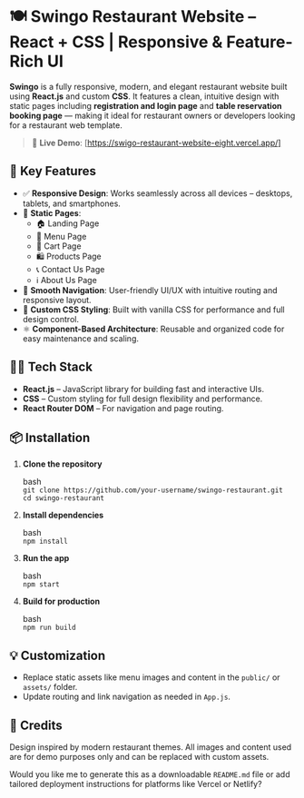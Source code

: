 

# 🍽️ Swingo Restaurant Website – React + CSS | Responsive & Feature-Rich UI

**Swingo** is a fully responsive, modern, and elegant restaurant website built using **React.js** and custom **CSS**. It features a clean, intuitive design with static pages including **registration and login page** and **table reservation booking page** — making it ideal for restaurant owners or developers looking for a restaurant web template.<br>

> 🔗 **Live Demo**: [https://swigo-restaurant-website-eight.vercel.app/]<br>


## 🚀 Key Features

* ✅ **Responsive Design**: Works seamlessly across all devices – desktops, tablets, and smartphones.<br>
* 📄 **Static Pages**:<br>
  * 🏠 Landing Page<br>
  * 🥘 Menu Page<br>
  * 🛒 Cart Page<br>
  * 🛍️ Products Page<br>
  * 📞 Contact Us Page<br>
  * ℹ️ About Us Page<br>
* 🧭 **Smooth Navigation**: User-friendly UI/UX with intuitive routing and responsive layout.<br>
* 🎨 **Custom CSS Styling**: Built with vanilla CSS for performance and full design control.<br>
* ⚛️ **Component-Based Architecture**: Reusable and organized code for easy maintenance and scaling.<br>


## 🧑‍💻 Tech Stack

* **React.js** – JavaScript library for building fast and interactive UIs.<br>
* **CSS** – Custom styling for full design flexibility and performance.<br>
* **React Router DOM** – For navigation and page routing.<br>


## 📦 Installation

1. **Clone the repository**<br>

   bash<br>
   `git clone https://github.com/your-username/swingo-restaurant.git`<br>
   `cd swingo-restaurant`<br>
   

2. **Install dependencies**<br>

   bash<br>
   `npm install`<br>
   

3. **Run the app**<br>

   bash<br>
   `npm start`<br>
   

4. **Build for production**<br>

   bash<br>
   `npm run build`<br>
   

## 💡 Customization

* Replace static assets like menu images and content in the `public/` or `assets/` folder.<br>
* Update routing and link navigation as needed in `App.js`.<br>


## 🙏 Credits

Design inspired by modern restaurant themes. All images and content used are for demo purposes only and can be replaced with custom assets.



Would you like me to generate this as a downloadable `README.md` file or add tailored deployment instructions for platforms like Vercel or Netlify?
